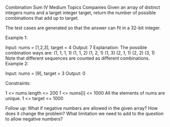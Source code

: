 Combination Sum IV
Medium
Topics
Companies
Given an array of distinct integers nums and a target integer target, return the number of possible combinations that add up to target.

The test cases are generated so that the answer can fit in a 32-bit integer.

 

Example 1:

Input: nums = [1,2,3], target = 4
Output: 7
Explanation:
The possible combination ways are:
(1, 1, 1, 1)
(1, 1, 2)
(1, 2, 1)
(1, 3)
(2, 1, 1)
(2, 2)
(3, 1)
Note that different sequences are counted as different combinations.
Example 2:

Input: nums = [9], target = 3
Output: 0
 

Constraints:

1 <= nums.length <= 200
1 <= nums[i] <= 1000
All the elements of nums are unique.
1 <= target <= 1000
 

Follow up: What if negative numbers are allowed in the given array? How does it change the problem? What limitation we need to add to the question to allow negative numbers?